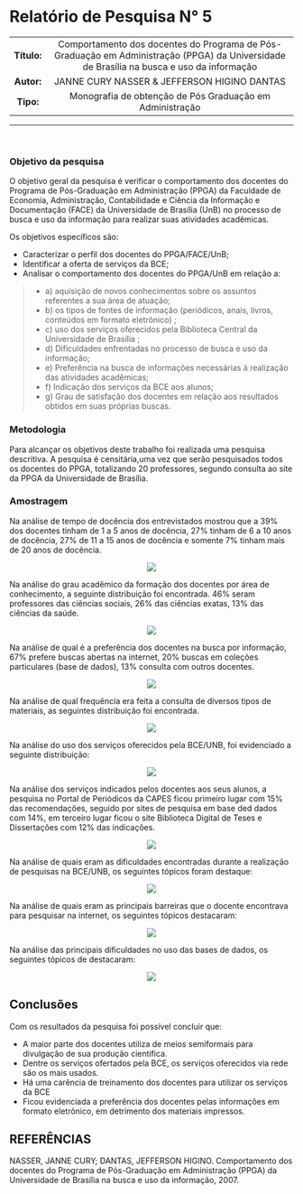 # Relatório de Pesquisa N° 5

| | |
|:-:| :-: |
| **Título:** | Comportamento dos docentes do Programa de Pós-Graduação em Administração (PPGA) da Universidade de Brasília na busca e uso da informação |
| **Autor:** | JANNE CURY NASSER & JEFFERSON HIGINO DANTAS |
| **Tipo:** | Monografia de obtenção de Pós Graduação  em  Administração  |
___
<br/>

### **Objetivo da pesquisa**

O  objetivo  geral  da  pesquisa  é  verificar  o  comportamento  dos  docentes  do  Programa de Pós-Graduação em Administração (PPGA) da Faculdade de Economia, Administração,  Contabilidade  e  Ciência  da  Informação  e  Documentação  (FACE)  da  Universidade  de  Brasília  (UnB)  no  processo  de  busca  e  uso  da  informação  para  realizar suas atividades acadêmicas. 

Os objetivos específicos são:
* Caracterizar o perfil dos docentes do PPGA/FACE/UnB; 
* Identificar a oferta de serviços da BCE; 
* Analisar o comportamento dos docentes do PPGA/UnB em relação a: 
> * a) aquisição  de  novos  conhecimentos  sobre  os  assuntos  referentes  a  sua  área de atuação; 
> * b)  os  tipos  de  fontes  de  informação  (periódicos,  anais,  livros,  conteúdos  em  formato eletrônico) ; 
> * c)  uso  dos  serviços  oferecidos  pela  Biblioteca  Central  da  Universidade  de  Brasília ; 
> * d) Dificuldades enfrentadas no processo de busca e uso da informação;
> * e)  Preferência  na  busca  de  informações  necessárias  á  realização    das  atividades acadêmicas;
> * f) Indicação dos serviços da BCE aos alunos;
> * g)  Grau  de  satisfação  dos  docentes  em  relação  aos  resultados  obtidos  em  suas próprias buscas. 

### **Metodologia**

Para alcançar os objetivos deste trabalho foi realizada uma pesquisa descritiva. A pesquisa é censitária,uma vez que serão pesquisados todos os docentes do PPGA, totalizando 20 professores, segundo consulta ao site da PPGA da Universidade de Brasília.

### **Amostragem**

Na análise de tempo de docência dos entrevistados mostrou que a 39% dos docentes tinham de 1 a 5 anos de docência, 27% tinham de 6 a 10 anos de docência, 27% de 11 a 15 anos de docência e somente 7% tinham mais de 20 anos de docência.

<p align="center">
  <img src="../docs/assets/images/print_screen/user-profile-reports/user-profile-search-5.1.png">
</p>

Na análise do grau acadêmico da formação dos docentes por área de conhecimento, a seguinte distribuição foi encontrada. 46% seram professores das ciências sociais, 26% das ciências exatas, 13% das ciẽncias da saúde. 

<p align="center">
  <img src="../docs/assets/images/print_screen/user-profile-reports/user-profile-search-5.2.png">
</p>

Na análise de qual é a preferência dos docentes na busca por informação, 67% prefere buscas abertas na internet, 20% buscas em coleções particulares (base de dados), 13% consulta com outros docentes. 

<p align="center">
  <img src="../docs/assets/images/print_screen/user-profile-reports/user-profile-search-5.3.png">
</p>

Na análise de qual frequência era feita a consulta de diversos tipos de materiais, as seguintes distribuição foi encontrada.

<p align="center">
  <img src="../docs/assets/images/print_screen/user-profile-reports/user-profile-search-5.4.png">
</p>

Na análise do uso dos serviços oferecidos pela BCE/UNB, foi evidenciado a seguinte distribuição:

<p align="center">
  <img src="../docs/assets/images/print_screen/user-profile-reports/user-profile-search-5.5.png">
</p>

Na análise dos serviços indicados pelos docentes aos seus alunos, a pesquisa no Portal de Periódicos da CAPES ficou primeiro lugar com 15% das recomendações, seguido por sites de pesquisa em base ded dados com 14%, em terceiro lugar ficou o site Biblioteca Digital de Teses e Dissertações com 12% das indicações. 

<p align="center">
  <img src="../docs/assets/images/print_screen/user-profile-reports/user-profile-search-5.6.png">
</p>

Na análise de quais eram as dificuldades encontradas durante a realização de pesquisas na BCE/UNB, os seguintes tópicos foram destaque:

<p align="center">
  <img src="../docs/assets/images/print_screen/user-profile-reports/user-profile-search-5.7.png">
</p>

Na análise de quais eram as principais barreiras que o docente encontrava para pesquisar na internet, os seguintes tópicos destacaram:

<p align="center">
  <img src="../docs/assets/images/print_screen/user-profile-reports/user-profile-search-5.8.png">
</p>

Na análise das principais dificuldades no uso das bases de dados, os seguintes tópicos de destacaram:

<p align="center">
  <img src="../docs/assets/images/print_screen/user-profile-reports/user-profile-search-5.9.png">
</p>



## Conclusões

Com os resultados da pesquisa foi possível concluir que:
* A maior  parte  dos docentes utiliza de meios semiformais para divulgação de sua produção cientifica.
* Dentre os serviços ofertados pela BCE, os serviços oferecidos via rede são os mais usados.
* Há uma carência de treinamento dos docentes para utilizar os serviços da BCE
* Ficou  evidenciada  a  preferência  dos  docentes  pelas  informações  em  formato  eletrônico,  em  detrimento  dos materiais impressos.

## REFERÊNCIAS

NASSER, JANNE CURY; DANTAS, JEFFERSON HIGINO. Comportamento dos docentes do Programa de Pós-Graduação em Administração (PPGA) da Universidade de Brasília na busca e uso da informação, 2007.